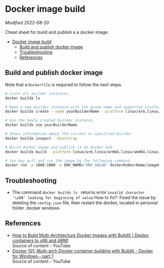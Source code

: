 # Docker image build

*Modified 2022-08-20*

Cheat sheet for build and publish a a docker image.


- [Docker image build](#docker-image-build)
  - [Build and publish docker image](#build-and-publish-docker-image)
  - [Troubleshooting](#troubleshooting)
  - [References](#references)

## Build and publish docker image

Note that a ``Dockerfile`` is required to follow the next steps.

```bash
# Lists all builder instances
docker buildx ls

# Make a new builder instance with the given name and supported platforms
docker buildx create --name yourBuilderName --platform linux/arm,linux/arm64,linux/amd64,linux/s390x

# Use the newly created builder instance
docker buildx use yourBuilderName

# Shows information about the current or specified builder
docker buildx inspect --bootstrap

# Build docker image and publish it to docker hub
docker buildx build --platform linux/arm,linux/arm64,linux/amd64,linux/s390x -t dockerHubUsrName/imageName . --push

# You may pull and run the image by the following command.
docker run -p 1880:1880 -e ENV_NAME="ENV_VALUE" dockerHubUsrName/imageName
```

<!-- 
docker buildx ls
docker buildx create --name aqualinks --platform linux/arm,linux/arm64,linux/amd64,linux/s390x
docker buildx use aqualinks
docker buildx inspect --bootstrap
docker buildx build --platform linux/arm,linux/arm64,linux/amd64,linux/s390x -t ayanew/aqualinks . --push
docker run -p 1880:1880 -e MQTT_URL="192.168.0.100" ayanew/aqualinks 
-->

## Troubleshooting

- The command ``docker buildx ls `` returns error ``invalid character '\x00' looking for beginning of value``
  How to fix?: Fixed the issue by deleting the ``config.json`` file, then restart the docker, located in personal folder .docker windows

## References

- [How to Build Multi-Architecture Docker Images with BuildX | Deploy containers to x86 and ARM!](https://www.youtube.com/watch?v=hWSHtHasJUI)<br>
  Source of content - YouTube
- [Docker 101: Multi-arch Docker container building with BuildX - Docker for Windows - part 1](https://www.youtube.com/watch?v=4iOVYyzIyTA)<br>
  Source of content - YouTube
